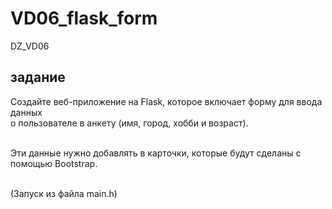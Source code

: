 # VD06_flask_form
 DZ_VD06
## задание
Создайте веб-приложение на Flask, которое включает форму для ввода данных <br>
о пользователе в анкету (имя, город, хобби и возраст). <br><br>

Эти данные нужно добавлять в карточки, которые будут сделаны с помощью Bootstrap.<br><br>

(Запуск из файла main.h)
